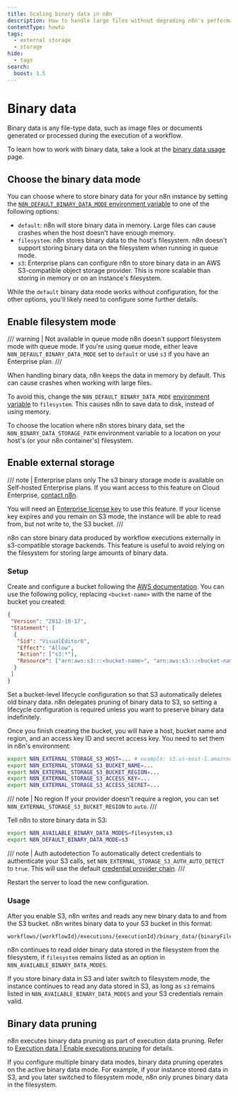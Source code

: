 ```yaml
---
title: Scaling binary data in n8n
description: How to handle large files without degrading n8n's performance.
contentType: howto
tags:
  - external storage
  - storage
hide:
  - tags
search:
  boost: 1.5
---
```


# Binary data

Binary data is any file-type data, such as image files or documents generated or processed during the execution of a workflow. 

To learn how to work with binary data, take a look at the [binary data usage](/data/binary-data.md) page.

## Choose the binary data mode

You can choose where to store binary data for your n8n instance by setting the [`N8N_DEFAULT_BINARY_DATA_MODE` environment variable](/hosting/configuration/environment-variables.md#binary-data) to one of the following options:

* `default`: n8n will store binary data in memory. Large files can cause crashes when the host doesn't have enough memory.
* `filesystem`: n8n stores binary data to the host's filesystem. n8n doesn't support storing binary data on the filesystem when running in queue mode.
* `s3`: Enterprise plans can configure n8n to store binary data in an AWS S3-compatible object storage provider. This is more scalable than storing in memory or on an instance's filesystem.

While the `default` binary data mode works without configuration, for the other options, you'll likely need to configure some further details.

## Enable filesystem mode

/// warning | Not available in queue mode
n8n doesn't support filesystem mode with queue mode. If you're using queue mode, either leave `N8N_DEFAULT_BINARY_DATA_MODE` set to `default` or use `s3` if you have an Enterprise plan.
///

When handling binary data, n8n keeps the data in memory by default. This can cause crashes when working with large files. 

To avoid this, change the `N8N_DEFAULT_BINARY_DATA_MODE` [environment variable](/hosting/configuration/environment-variables.md#binary-data) to `filesystem`. This causes n8n to save data to disk, instead of using memory.

To choose the location where n8n stores binary data, set the `N8N_BINARY_DATA_STORAGE_PATH` environment variable to a location on your host's (or your n8n container's) filesystem.

## Enable external storage

/// note | Enterprise plans only
The s3 binary storage mode is available on Self-hosted Enterprise plans. If you want access to this feature on Cloud Enterprise, [contact n8n](https://n8n-community.typeform.com/to/y9X2YuGa).

You will need an [Enterprise license key](/license-key.md) to use this feature. If your license key expires and you remain on S3 mode, the instance will be able to read from, but not write to, the S3 bucket.
///

n8n can store binary data produced by workflow executions externally in s3-compatible storage backends. This feature is useful to avoid relying on the filesystem for storing large amounts of binary data.

### Setup

Create and configure a bucket following the [AWS documentation](https://docs.aws.amazon.com/AmazonS3/latest/userguide/creating-bucket.html). You can use the following policy, replacing `<bucket-name>` with the name of the bucket you created:

```json
{
 "Version": "2012-10-17",
 "Statement": [
  {
   "Sid": "VisualEditor0",
   "Effect": "Allow",
   "Action": ["s3:*"],
   "Resource": ["arn:aws:s3:::<bucket-name>", "arn:aws:s3:::<bucket-name>/*"]
  }
 ]
}
```

Set a bucket-level lifecycle configuration so that S3 automatically deletes old binary data. n8n delegates pruning of binary data to S3, so setting a lifecycle configuration is required unless you want to preserve binary data indefinitely.

Once you finish creating the bucket, you will have a host, bucket name and region, and an access key ID and secret access key. You need to set them in n8n's environment:

```sh
export N8N_EXTERNAL_STORAGE_S3_HOST=... # example: s3.us-east-1.amazonaws.com
export N8N_EXTERNAL_STORAGE_S3_BUCKET_NAME=...
export N8N_EXTERNAL_STORAGE_S3_BUCKET_REGION=...
export N8N_EXTERNAL_STORAGE_S3_ACCESS_KEY=...
export N8N_EXTERNAL_STORAGE_S3_ACCESS_SECRET=...
```

/// note | No region
If your provider doesn't require a region, you can set `N8N_EXTERNAL_STORAGE_S3_BUCKET_REGION` to `auto`.
///

Tell n8n to store binary data in S3:

```sh
export N8N_AVAILABLE_BINARY_DATA_MODES=filesystem,s3
export N8N_DEFAULT_BINARY_DATA_MODE=s3
```

/// note | Auth autodetection
To automatically detect credentials to authenticate your S3 calls, set `N8N_EXTERNAL_STORAGE_S3_AUTH_AUTO_DETECT` to `true`. This will use the default [credential provider chain](https://docs.aws.amazon.com/sdk-for-javascript/v3/developer-guide/setting-credentials-node.html#credchain).
///

Restart the server to load the new configuration.

### Usage

After you enable S3, n8n writes and reads any new binary data to and from the S3 bucket. n8n writes binary data to your S3 bucket in this format:

```
workflows/{workflowId}/executions/{executionId}/binary_data/{binaryFileId}
```

n8n continues to read older binary data stored in the filesystem from the filesystem, if `filesystem` remains listed as an option in `N8N_AVAILABLE_BINARY_DATA_MODES`.

If you store binary data in S3 and later switch to filesystem mode, the instance continues to read any data stored in S3, as long as `s3` remains listed in `N8N_AVAILABLE_BINARY_DATA_MODES` and your S3 credentials remain valid.

## Binary data pruning

n8n executes binary data pruning as part of execution data pruning. Refer to [Execution data | Enable executions pruning](/hosting/scaling/execution-data.md#enable-executions-pruning) for details. 

If you configure multiple binary data modes, binary data pruning operates on the active binary data mode. For example, if your instance stored data in S3, and you later switched to filesystem mode, n8n only prunes binary data in the filesystem.
